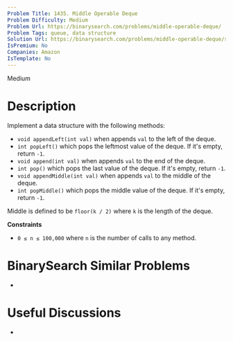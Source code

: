 ```yaml
---
Problem Title: 1435. Middle Operable Deque
Problem Difficulty: Medium
Problem Url: https://binarysearch.com/problems/middle-operable-deque/
Problem Tags: queue, data structure
Solution Url: https://binarysearch.com/problems/middle-operable-deque/solutions/
IsPremium: No
Companies: Amazon
IsTemplate: No
---
```


<span style="color: ;">Medium</span>

# Description

Implement a data structure with the following methods:

- `void appendLeft(int val)` when appends `val` to the left of the deque.
- `int popLeft()` which pops the leftmost value of the deque. If it's empty, return `-1`.
- `void append(int val)` when appends `val` to the end of the deque.
- `int pop()` which pops the last value of the deque. If it's empty, return `-1`.
- `void appendMiddle(int val)` when appends `val` to the middle of the deque.
- `int popMiddle()` which pops the middle value of the deque. If it's empty, return `-1`.

Middle is defined to be `floor(k / 2)` where `k` is the length of the deque.

**Constraints**
- `0 ≤ n ≤ 100,000` where `n` is the number of calls to any method.

# BinarySearch Similar Problems

- []()

# Useful Discussions

- []()
